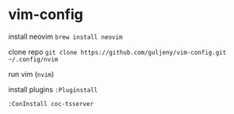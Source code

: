 # vim-config
install neovim `brew install neovim`

clone repo `git clone https://github.com/guljeny/vim-config.git ~/.config/nvim`

run vim (`nvim`)

install plugins `:Pluginstall`

`:ConInstall coc-tsserver`
